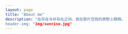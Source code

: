 ```yaml
---
layout: page
title: "About me"
description: "在存在与非存在之间，我在那片空寂的原野上翱翔。            
header-img: "img/sunrise.jpg"
---
```





